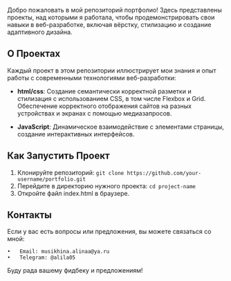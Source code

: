 Добро пожаловать в мой репозиторий портфолио!
Здесь представлены проекты, над которыми я работала, чтобы продемонстрировать свои навыки в веб-разработке, 
включая вёрстку, стилизацию и создание адаптивного дизайна.



## О Проектах

Каждый проект в этом репозитории иллюстрирует мои знания и опыт работы с современными технологиями веб-разработки:

- **html/css**:
Создание семантически корректной разметки и стилизация с использованием CSS, в том числе Flexbox и Grid.
Обеспечение корректного отображения сайтов на разных устройствах и экранах с помощью медиазапросов.

- **JavaScript**: Динамическое взаимодействие с элементами страницы, создание интерактивных интерфейсов.



## Как Запустить Проект

1. Клонируйте репозиторий:
   `git clone https://github.com/your-username/portfolio.git`
2.	Перейдите в директорию нужного проекта:
   `cd project-name`
3.	Откройте файл index.html в браузере.



## Контакты

Если у вас есть вопросы или предложения, вы можете связаться со мной:

	•	Email: musikhina.alinaa@ya.ru
	•	Telegram: @alila05

Буду рада вашему фидбеку и предложениям!
